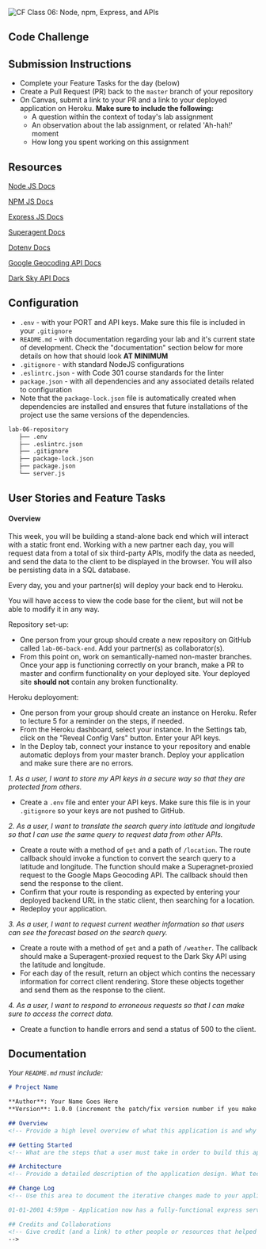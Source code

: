 ![CF](https://i.imgur.com/7v5ASc8.png) Class 06: Node, npm, Express, and APIs

## Code Challenge

## Submission Instructions

- Complete your Feature Tasks for the day (below)
- Create a Pull Request (PR) back to the `master` branch of your repository
- On Canvas, submit a link to your PR and a link to your deployed application on Heroku. **Make sure to include the following:**
  - A question within the context of today's lab assignment
  - An observation about the lab assignment, or related 'Ah-hah!' moment
  - How long you spent working on this assignment

## Resources

[Node JS Docs](https://nodejs.org/en/)

[NPM JS Docs](https://docs.npmjs.com/)

[Express JS Docs](http://expressjs.com/en/4x/api.html)

[Superagent Docs](https://visionmedia.github.io/superagent/)

[Dotenv Docs](https://www.npmjs.com/package/dotenv)

[Google Geocoding API Docs](https://developers.google.com/maps/documentation/geocoding/start)

[Dark Sky API Docs](https://darksky.net/dev/docs)

## Configuration

- `.env` - with your PORT and API keys. Make sure this file is included in your `.gitignore`
- `README.md` - with documentation regarding your lab and it's current state of development. Check the "documentation" section below for more details on how that should look **AT MINIMUM**
- `.gitignore` - with standard NodeJS configurations
- `.eslintrc.json` - with Code 301 course standards for the linter
- `package.json` - with all dependencies and any associated details related to configuration
- Note that the `package-lock.json` file is automatically created when dependencies are installed and ensures that future installations of the project use the same versions of the dependencies.

```sh
lab-06-repository
   ├── .env
   ├── .eslintrc.json
   ├── .gitignore
   ├── package-lock.json
   ├── package.json
   └── server.js
```

## User Stories and Feature Tasks

#### Overview

This week, you will be building a stand-alone back end which will interact with a static front end. Working with a new partner each day, you will request data from a total of six third-party APIs, modify the data as needed, and send the data to the client to be displayed in the browser. You will also be persisting data in a SQL database.

Every day, you and your partner(s) will deploy your back end to Heroku.

You will have access to view the code base for the client, but will not be able to modify it in any way.

Repository set-up: 
- One person from your group should create a new repository on GitHub called `lab-06-back-end`. Add your partner(s) as collaborator(s).
- From this point on, work on semantically-named non-master branches. Once your app is functioning correctly on your branch, make a PR to master and confirm functionality on your deployed site. Your deployed site **should not** contain any broken functionality.

Heroku deployoment:
- One person from your group should create an instance on Heroku. Refer to lecture 5 for a reminder on the steps, if needed.
- From the Heroku dashboard, select your instance. In the Settings tab, click on the "Reveal Config Vars" button. Enter your API keys.
- In the Deploy tab, connect your instance to your repository and enable automatic deploys from your master branch. Deploy your application and make sure there are no errors. 

*1. As a user, I want to store my API keys in a secure way so that they are protected from others.*
- Create a `.env` file and enter your API keys. Make sure this file is in your `.gitignore` so your keys are not pushed to GitHub.

*2. As a user, I want to translate the search query into latitude and longitude so that I can use the same query to request data from other APIs.*
- Create a route with a method of `get` and a path of `/location`. The route callback should invoke a function to convert the search query to a latitude and longitude. The function should make a Superagnet-proxied request to the Google Maps Geocoding API. The callback should then send the response to the client.
- Confirm that your route is responding as expected by entering your deployed backend URL in the static client, then searching for a location.
- Redeploy your application.

*3. As a user, I want to request current weather information so that users can see the forecast based on the search query.*
- Create a route with a method of `get` and a path of `/weather`. The callback should make a Superagent-proxied request to the Dark Sky API using the latitude and longitude. 
- For each day of the result, return an object which contins the necessary information for correct client rendering. Store these objects together and send them as the response to the client.

*4. As a user, I want to respond to erroneous requests so that I can make sure to access the correct data.*
- Create a function to handle errors and send a status of 500 to the client.

## Documentation

_Your `README.md` must include:_

```md
# Project Name

**Author**: Your Name Goes Here
**Version**: 1.0.0 (increment the patch/fix version number if you make more commits past your first submission)

## Overview
<!-- Provide a high level overview of what this application is and why you are building it, beyond the fact that it's an assignment for a Code Fellows 301 class. (i.e. What's your problem domain?) -->

## Getting Started
<!-- What are the steps that a user must take in order to build this app on their own machine and get it running? -->

## Architecture
<!-- Provide a detailed description of the application design. What technologies (languages, libraries, etc) you're using, and any other relevant design information. -->

## Change Log
<!-- Use this area to document the iterative changes made to your application as each feature is successfully implemented. Use time stamps. Here's an examples:

01-01-2001 4:59pm - Application now has a fully-functional express server, with GET and POST routes for the book resource.

## Credits and Collaborations
<!-- Give credit (and a link) to other people or resources that helped you build this application. -->
-->
```
